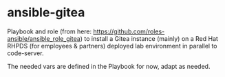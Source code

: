 # ansible-gitea

Playbook and role (from here: https://github.com/roles-ansible/ansible_role_gitea) to install a Gitea instance (mainly) on a Red Hat RHPDS (for employees & partners) deployed lab environment in parallel to code-server.

The needed vars are defined in the Playbook for now, adapt as needed.
